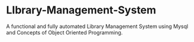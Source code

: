# LIbrary-Management-System
A functional and fully automated Library Management System using Mysql and Concepts of Object Oriented Programming.
